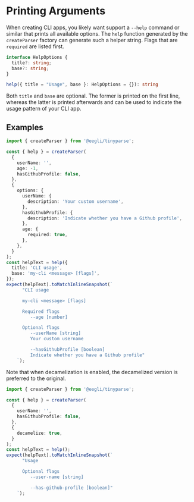 # Printing Arguments

When creating CLI apps, you likely want support a `--help` command or similar that prints all available options. The `help` function generated by the `createParser` factory can generate such a helper string. Flags that are `required` are listed first.

```ts
interface HelpOptions {
  title?: string;
  base?: string;
}

help({ title = "Usage", base }: HelpOptions = {}): string
```

Both `title` and `base` are optional. The former is printed on the first line, whereas the latter is printed afterwards and can be used to indicate the usage pattern of your CLI app.

## Examples

<!-- doctest: printing args, without decamelization -->

```ts
import { createParser } from '@eegli/tinyparse';

const { help } = createParser(
  {
    userName: '',
    age: -1,
    hasGithubProfile: false,
  },
  {
    options: {
      userName: {
        description: 'Your custom username',
      },
      hasGithubProfile: {
        description: 'Indicate whether you have a Github profile',
      },
      age: {
        required: true,
      },
    },
  }
);
const helpText = help({
  title: 'CLI usage',
  base: 'my-cli <message> [flags]',
});
expect(helpText).toMatchInlineSnapshot(`
      "CLI usage

      my-cli <message> [flags]

      Required flags
         --age [number]

      Optional flags
         --userName [string]
         Your custom username

         --hasGithubProfile [boolean]
         Indicate whether you have a Github profile"
    `);
```

<!-- doctest: printing args, with decamelization -->

Note that when decamelization is enabled, the decamelized version is preferred to the original.

```ts
import { createParser } from '@eegli/tinyparse';

const { help } = createParser(
  {
    userName: '',
    hasGithubProfile: false,
  },
  {
    decamelize: true,
  }
);
const helpText = help();
expect(helpText).toMatchInlineSnapshot(`
      "Usage

      Optional flags
         --user-name [string]

         --has-github-profile [boolean]"
    `);
```

